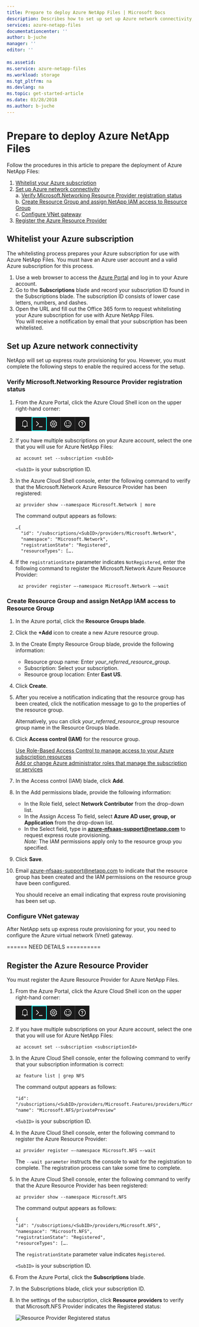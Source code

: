 ```yaml
---
title: Prepare to deploy Azure NetApp Files | Microsoft Docs
description: Describes how to set up set up Azure network connectivity, including verifying Microsoft.Networking Resource Provider registration and creating resource group and granting access.
services: azure-netapp-files
documentationcenter: ''
author: b-juche
manager: ''
editor: ''

ms.assetid:
ms.service: azure-netapp-files
ms.workload: storage
ms.tgt_pltfrm: na
ms.devlang: na
ms.topic: get-started-article
ms.date: 03/28/2018
ms.author: b-juche
---
```

# Prepare to deploy Azure NetApp Files

Follow the procedures in this article to prepare the deployment of Azure NetApp Files: 

1. [Whitelist your Azure subscription](#whitelist-your-azure-subscription)
2. [Set up Azure network connectivity](#set-up-azure-network-connectivity)  
    a. [Verify Microsoft.Networking Resource Provider registration status](#verify-resource-provider)  
    b. [Create Resource Group and assign NetApp IAM access to Resource Group](#create_resource_group)  
    c. [Configure VNet gateway](#configure_vnet_geteway)
3. [Register the Azure Resource Provider](#register_azure_resource_provider)



## <a name="whitelist-your-azure-subscription"></a>Whitelist your Azure subscription 

The whitelisting process prepares your Azure subscription for use with Azure NetApp Files. You must have an Azure user account and a valid Azure subscription for this process.

1.	Use a web browser to access the [Azure Portal](https://portal.azure.com/) and log in to your Azure account.  
2.	Go to the **Subscriptions** blade and record your subscription ID found in the Subscriptions blade. 
    The subscription ID consists of lower case letters, numbers, and dashes. 
3.	Open the URL and fill out the Office 365 form to request whitelisting your Azure subscription for use with Azure NetApp Files.   
    You will receive a notification by email that your subscription has been whitelisted. 


## <a name="set-up-azure-network-connectivity"></a>Set up Azure network connectivity

NetApp will set up express route provisioning for you.  However, you must complete the following steps to enable the required access for the setup. 

### <a name="verify-resource-provider"></a>Verify Microsoft.Networking Resource Provider registration status

1. From the Azure Portal, click the Azure Cloud Shell icon on the upper right-hand corner:

    ![Azure Cloud Shell icon ](../media/azure-netapp-files/azure-netapp-files-azure-cloud-shell-icon.png)

2. If you have multiple subscriptions on your Azure account, select the one that you will use for Azure NetApp Files:  

    ````
    az account set --subscription <subId>
    ````
    `<SubID>` is your subscription ID.

3.	In the Azure Cloud Shell console, enter the following command to verify that the Microsoft.Network Azure Resource Provider has been registered:

    ````
    az provider show --namespace Microsoft.Network | more
    ````
    The command output appears as follows:
    ````
    …{
      "id": "/subscriptions/<SubID>/providers/Microsoft.Network",
      "namespace": "Microsoft.Network",
      "registrationState": "Registered",
      "resourceTypes": [….
     ````

4.	If the `registrationState` parameter indicates `NotRegistered`, enter the following command to register the Microsoft.Network Azure Resource Provider:

    ````
     az provider register –-namespace Microsoft.Network –-wait
    ````

### <a name="create_resource_group"></a>Create Resource Group and assign NetApp IAM access to Resource Group
1. In the Azure portal, click the **Resource Groups blade**.
2. Click the **+Add** icon to create a new Azure resource group.
3.	In the Create Empty Resource Group blade, provide the following information:
    - Resource group name: Enter *your_referred_resource_group*.
    - Subscription: Select your subscription.
    - Resource group location: Enter **East US**.
4.	Click **Create**.
5.	After you receive a notification indicating that the resource group has been created, click the notification message to go to the properties of the resource group.

    Alternatively, you can click *your_referred_resource_group* resource group name in the Resource Groups blade.
6.	Click **Access control (IAM)** for the resource group.

    [Use Role-Based Access Control to manage access to your Azure subscription resources](https://docs.microsoft.com/en-us/azure/active-directory/role-based-access-control-configure)  
    [Add or change Azure administrator roles that manage the subscription or services](https://docs.microsoft.com/en-us/azure/billing/billing-add-change-azure-subscription-administrator)
7.	In the Access control (IAM) blade, click **Add**.
8.	In the Add permissions blade, provide the following information:
    - In the Role field, select **Network Contributor** from the drop-down list.
    - In the Assign Access To field, select **Azure AD user, group, or Application** from the drop-down list.  
    - In the Select field, type in **azure-nfsaas-support@netapp.com** to request express route provisioning.   
    *Note:*	The IAM permissions apply only to the resource group you specified.
9.	Click **Save**.
10.	Email [azure-nfsaas-support@netapp.com](mailto:azure-nfsaas-support@netapp.com) to indicate that the resource group has been created and the IAM permissions on the resource group have been configured.

    You should receive an email indicating that express route provisioning has been set up.

### <a name="configure_vnet_geteway"></a>Configure VNet gateway
After NetApp sets up express route provisioning for your, you need to configure the Azure virtual network (Vnet) gateway.
<!-- After NetApp (SRE) sets up Express Route for users, need to have users configure VNet gateway. --> 
====== NEED DETAILS ==========



## <a name="register_azure_resource_provider">Register the Azure Resource Provider
You must register the Azure Resource Provider for Azure NetApp Files.
1.	From the Azure Portal, click the Azure Cloud Shell icon on the upper right-hand corner:

    ![Azure Cloud Shell icon ](../media/azure-netapp-files/azure-netapp-files-azure-cloud-shell-icon.png)

2.	If you have multiple subscriptions on your Azure account, select the one that you will use for Azure NetApp Files:  

    ````
    az account set --subscription <subscriptionId>
    ````

3. In the Azure Cloud Shell console, enter the following command to verify that your subscription information is correct:

    ````
    az feature list | grep NFS
    ````
   The command output appears as follows:
   ````
   "id": "/subscriptions/<SubID>/providers/Microsoft.Features/providers/Microsoft.NFS/features/privatePreview",
   "name": "Microsoft.NFS/privatePreview"
    ````
    `<SubID>` is your subscription ID.

4.	In the Azure Cloud Shell console, enter the following command to register the Azure Resource Provider:

    ````
    az provider register –-namespace Microsoft.NFS –-wait
    ````

    The `--wait parameter` instructs the console to wait for the registration to complete. The registration process can take some time to complete.

5.	In the Azure Cloud Shell console, enter the following command to verify that the Azure Resource Provider has been registered:

    ````
    az provider show --namespace Microsoft.NFS
    ````
    The command output appears as follows:

    ````
    {
    "id": "/subscriptions/<SubID>/providers/Microsoft.NFS",
    "namespace": "Microsoft.NFS",
    "registrationState": "Registered",
    "resourceTypes": [….
    ````

    The `registrationState` parameter value indicates `Registered`.

    `<SubID>` is your subscription ID.

6.	From the Azure Portal, click the **Subscriptions** blade.

7.	In the Subscriptions blade, click your subscription ID.

8.	In the settings of the subscription, click **Resource providers** to verify that Microsoft.NFS Provider indicates the Registered status:

    ![Resource Provider Registered status ](../media/azure-netapp-files/azure-netapp-files-resource-provider-registered-status.png)  
